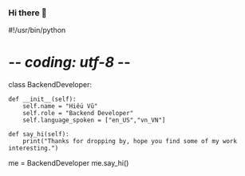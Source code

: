 ### Hi there 👋

#!/usr/bin/python
# -*- coding: utf-8 -*-


class BackendDeveloper:

    def __init__(self):
        self.name = "Hiếu Vũ"
        self.role = "Backend Developer"
        self.language_spoken = ["en_US","vn_VN"]

    def say_hi(self):
        print("Thanks for dropping by, hope you find some of my work interesting.")


me = BackendDeveloper
me.say_hi()

<!--
**hieuvu-995/hieuvu-995** is a ✨ _special_ ✨ repository because its `README.md` (this file) appears on your GitHub profile.

Here are some ideas to get you started:

- 🔭 I’m currently working on Hanoi
- 🌱 I’m currently learning Backend programming with Python
- 👯 I’m looking to collaborate on Hanoi
- 🤔 I’m looking for help with ...
- 💬 Ask me about ...
- 📫 How to reach me: ...
- 😄 Pronouns: ...
- ⚡ Fun fact: ...
-->
